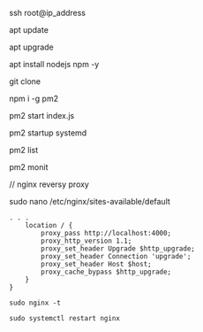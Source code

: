 ssh root@ip_address

apt update 

apt upgrade

apt install nodejs npm -y

git clone 

npm i -g pm2

pm2 start index.js

pm2 startup systemd

pm2 list

pm2 monit

// nginx reversy proxy

sudo nano /etc/nginx/sites-available/default

```
. . .
    location / {
        proxy_pass http://localhost:4000;
        proxy_http_version 1.1;
        proxy_set_header Upgrade $http_upgrade;
        proxy_set_header Connection 'upgrade';
        proxy_set_header Host $host;
        proxy_cache_bypass $http_upgrade;
    }
}
```

```
sudo nginx -t
```

```
sudo systemctl restart nginx
```